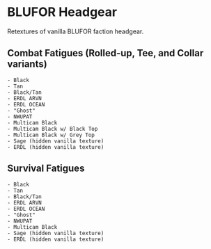 # BLUFOR Headgear
Retextures of vanilla BLUFOR faction headgear.

## Combat Fatigues (Rolled-up, Tee, and Collar variants)
	- Black
	- Tan
	- Black/Tan
	- ERDL ARVN
	- ERDL OCEAN
	- "Ghost"
	- NWUPAT
	- Multicam Black
	- Multicam Black w/ Black Top
	- Multicam Black w/ Grey Top
	- Sage (hidden vanilla texture)
	- ERDL (hidden vanilla texture)
	
## Survival Fatigues
	- Black
	- Tan
	- Black/Tan
	- ERDL ARVN
	- ERDL OCEAN
	- "Ghost"
	- NWUPAT
	- Multicam Black
	- Sage (hidden vanilla texture)
	- ERDL (hidden vanilla texture)